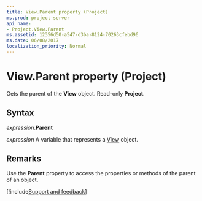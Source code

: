 ```yaml
---
title: View.Parent property (Project)
ms.prod: project-server
api_name:
- Project.View.Parent
ms.assetid: 12356d50-a547-d3ba-8124-70263cfebd96
ms.date: 06/08/2017
localization_priority: Normal
---
```



# View.Parent property (Project)

Gets the parent of the  **View** object. Read-only **Project**.


## Syntax

_expression_.**Parent**

_expression_ A variable that represents a [View](./Project.View.md) object.


## Remarks

Use the  **Parent** property to access the properties or methods of the parent of an object.

[!include[Support and feedback](~/includes/feedback-boilerplate.md)]
